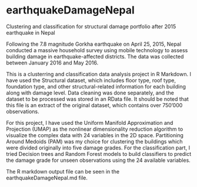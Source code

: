 # earthquakeDamageNepal
Clustering and classification for structural damage portfolio after 2015 earthquake in Nepal

Following the 7.8 magnitude Gorkha earthquake on April 25, 2015, Nepal conducted a massive household survey using mobile technology to assess building damage in earthquake-affected districts. The data was collected between January 2016 and May 2016. 

This is a clusterring and classification data analysis project in R Markdown. I have used the Structural dataset, which includes floor type, roof type, foundation type, and other structural-related information for each building along with damage level. Data cleaning was done separately, and the dataset to be processed was stored in an RData file. It should be noted that this file is an extract of the original dataset, which contains over 750’000 observations.

For this project, I have used the Uniform Manifold Approximation and Projection (UMAP) as the nonlinear dimensionality reduction algorithm to visualize the complex data with 24 variables in the 2D space. Partitioning Around Medoids (PAM) was my choice for clustering the buildings which were divided originally into five damage grades. For the classification part, I tried Decision trees and Random Forest models to build classifiers to predict the damage grade for unseen observations using the 24 available variables.

The R markdown output file can be seen in the earthquakeDamageNepal.md file.
